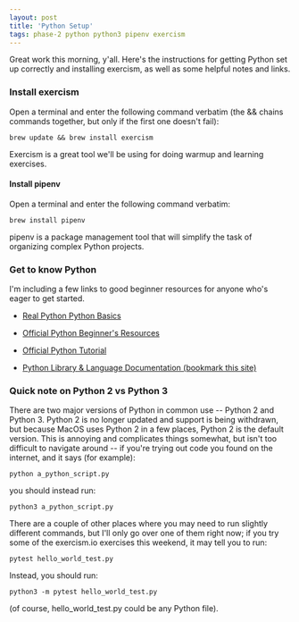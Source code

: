 ```yaml
---
layout: post
title: 'Python Setup'
tags: phase-2 python python3 pipenv exercism
---
```


Great work this morning, y'all. Here's the instructions for getting Python set up correctly and
installing exercism, as well as some helpful notes and links.

### Install exercism
Open a terminal and enter the following command verbatim (the && chains commands together, but only if the first one doesn't fail):

	brew update && brew install exercism

Exercism is a great tool we'll be using for doing warmup and learning exercises.

#### Install pipenv
Open a terminal and enter the following command verbatim:

	brew install pipenv

pipenv is a package management tool that will simplify the task of organizing complex Python projects.

### Get to know Python
I'm including a few links to good beginner resources for anyone who's eager to get started.


- [Real Python Python Basics](https://realpython.com/python-basics/)

- [Official Python Beginner's Resources](https://wiki.python.org/moin/BeginnersGuide/NonProgrammers)

- [Official Python Tutorial](https://docs.python.org/3/tutorial/index.html)

- [Python Library & Language Documentation (bookmark this site)](https://docs.python.org/3/index.html)


### Quick note on Python 2 vs Python 3
There are two major versions of Python in common use -- Python 2 and Python 3. Python 2 is no longer updated and support is being withdrawn, but because MacOS uses Python 2 in a few places, Python 2 is the default version. This is annoying and complicates things somewhat, but isn't too difficult to navigate around -- if you're trying out code you found on the internet, and it says (for example):

	python a_python_script.py

you should instead run:

	python3 a_python_script.py

There are a couple of other places where you may need to run slightly different commands, but I'll only go over one of them right now; if you try some of the exercism.io exercises this weekend,
it may tell you to run:

	pytest hello_world_test.py

Instead, you should run:

	python3 -m pytest hello_world_test.py

(of course, hello_world_test.py could be any Python file).
